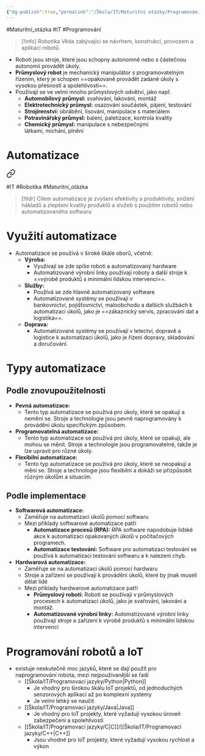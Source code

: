 ```yaml
---
{"dg-publish":true,"permalink":"/Škola/IT/Maturitní otázky/Programování/Základní pojmy v oblasti robotiky/","created":"2023-12-19T09:11:22.155+01:00","updated":"2024-03-13T18:20:35.514+01:00"}
---
```


#Maturitní_otázka #IT #Programování 

> [!info] Robotika
> Věda zabývající se návrhem, konstrukcí, provozem a aplikací robotů.

- Roboti jsou stroje, které jsou schopny autonomně nebo s částečnou autonomií provádět úkoly.
- **Průmyslový robot** je mechanický manipulátor s programovatelným řízením, který je schopen ==opakovaně provádět zadané úkoly s vysokou přesností a spolehlivostí==.
- Používají se ve velmi mnoho průmyslových odvětví, jako např.
	- **Automobilový průmysl:** svařování, lakování, montáž
	- **Elektrotechnický průmysl:** osazování součástek, pájení, testování
	- **Strojírenství:** obrábění, lisování, manipulace s materiálem
	- **Potravinářský průmysl:** balení, paletizace, kontrola kvality
	- **Chemický průmysl:** manipulace s nebezpečnými látkami, míchání, plnění

# Automatizace

<div class="transclusion internal-embed is-loaded"><a class="markdown-embed-link" href="/skola/it/automatizace/" aria-label="Open link"><svg xmlns="http://www.w3.org/2000/svg" width="24" height="24" viewBox="0 0 24 24" fill="none" stroke="currentColor" stroke-width="2" stroke-linecap="round" stroke-linejoin="round" class="svg-icon lucide-link"><path d="M10 13a5 5 0 0 0 7.54.54l3-3a5 5 0 0 0-7.07-7.07l-1.72 1.71"></path><path d="M14 11a5 5 0 0 0-7.54-.54l-3 3a5 5 0 0 0 7.07 7.07l1.71-1.71"></path></svg></a><div class="markdown-embed">




#IT #Robotika #Maturitní_otázka 

> [!tldr]
Cílem automatizace je zvýšení efektivity a produktivity, snížení nákladů a zlepšení kvality produktů a služeb s použitím robotů nebo automatizovaného softwaru

# Využití automatizace
- Automatizace se používá v široké škále oborů, včetně:
	- **Výroba:**
		- Využívají se zde spíše roboti a automatizovaný hardware
		- Automatizované výrobní linky používají roboty a další stroje k ==výrobě produktů s minimální lidskou intervencí==.
	- **Služby:** 
		- Používá se zde hlavně automatizovaný software
		- Automatizované systémy se používají v bankovnictví, pojišťovnictví, maloobchodu a dalších službách k automatizaci úkolů, jako je ==zákaznický servis, zpracování dat a logistika==.
	- **Doprava:** 
		- Automatizované systémy se používají v letectví, dopravě a logistice k automatizaci úkolů, jako je řízení dopravy, skladování a doručování.

# Typy automatizace
## Podle znovupoužitelnosti
- **Pevná automatizace:** 
	- Tento typ automatizace se používá pro úkoly, které se opakují a nemění se. Stroje a technologie jsou pevně naprogramovány k provádění úkolu specifickým způsobem.
- **Programovatelná automatizace:** 
	- Tento typ automatizace se používá pro úkoly, které se opakují, ale mohou se měnit. Stroje a technologie jsou programovatelné, takže je lze upravit pro různé úkoly.
- **Flexibilní automatizace:** 
	- Tento typ automatizace se používá pro úkoly, které se neopakují a mění se. Stroje a technologie jsou flexibilní a dokáží se přizpůsobit různým úkolům a situacím.
## Podle implementace
- **Softwarová automatizace:**
	- Zaměřuje na automatizaci úkolů pomocí softwaru
	- Mezi příklady softwarové automatizace patří
		- **Automatizace procesů (RPA):** RPA software napodobuje lidské akce k automatizaci opakovaných úkolů v počítačových programech.
		- **Automatizace testování:** Software pro automatizaci testování se používá k automatizaci testování softwaru a k nalezení chyb.
- **Hardwarová automatizace:**
	- Zaměřuje se na automatizaci úkolů pomocí hardwaru
	- Stroje a zařízení se používají k provádění úkolů, které by jinak museli dělat lidé
	- Mezi příklady hardwarové automatizace patří
		- **Průmyslový roboti:** Roboti se používají v průmyslových procesech k automatizaci úkolů, jako je svařování, lakování a montáž.
		- **Automatizované výrobní linky:** Automatizované výrobní linky používají stroje a zařízení k výrobě produktů s minimální lidskou intervencí

</div></div>

# Programování robotů a IoT
- existuje neskutečně moc jazyků, které se dají použít pro naprogramování robota, mezi nejpoužívanější se řadí
	- [[Škola/IT/Programovací jazyky/Python\|Python]] 
		- Je vhodný pro širokou škálu IoT projektů, od jednoduchých senzorových aplikací až po komplexní systémy
		- Je velmi lehký se naučit
	- [[Škola/IT/Programovací jazyky/Java\|Java]]
		- Je vhodný pro IoT projekty, které vyžadují vysokou úroveň zabezpečení a spolehlivosti
	- [[Škola/IT/Programovací jazyky/C\|C]]/[[Škola/IT/Programovací jazyky/C++\|C++]]
		- Jsou vhodné pro IoT projekty, které vyžadují vysokou rychlost a výkon